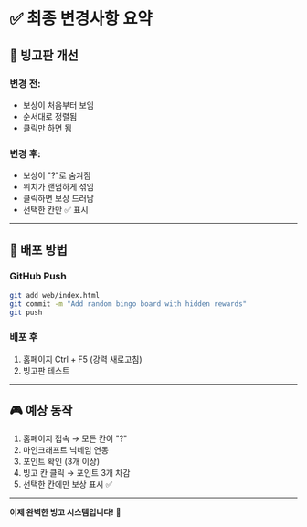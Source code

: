 # ✅ 최종 변경사항 요약

## 🎲 빙고판 개선

### 변경 전:
- 보상이 처음부터 보임
- 순서대로 정렬됨
- 클릭만 하면 됨

### 변경 후:
- 보상이 "?"로 숨겨짐
- 위치가 랜덤하게 섞임
- 클릭하면 보상 드러남
- 선택한 칸만 ✅ 표시

---

## 🚀 배포 방법

### GitHub Push
```bash
git add web/index.html
git commit -m "Add random bingo board with hidden rewards"
git push
```

### 배포 후
1. 홈페이지 Ctrl + F5 (강력 새로고침)
2. 빙고판 테스트

---

## 🎮 예상 동작

1. 홈페이지 접속 → 모든 칸이 "?"
2. 마인크래프트 닉네임 연동
3. 포인트 확인 (3개 이상)
4. 빙고 칸 클릭 → 포인트 3개 차감
5. 선택한 칸에만 보상 표시 ✅

---

**이제 완벽한 빙고 시스템입니다!** 🎯

